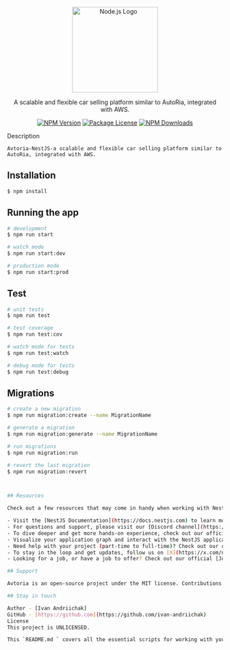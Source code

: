 <p align="center">
  <a href="https://nodejs.org/" target="blank"><img src="https://nodejs.org/static/images/logo.svg" width="200" alt="Node.js Logo" /></a>
</p>

<p align="center">A scalable and flexible car selling platform similar to AutoRia, integrated with AWS.</p>

<p align="center">
<a href="https://www.npmjs.com/~nestjs" target="_blank"><img src="https://img.shields.io/npm/v/@nestjs/core.svg" alt="NPM Version" /></a>
<a href="https://www.npmjs.com/~nestjs" target="_blank"><img src="https://img.shields.io/npm/l/@nestjs/core.svg" alt="Package License" /></a>
<a href="https://www.npmjs.com/~nestjs" target="_blank"><img src="https://img.shields.io/npm/dm/@nestjs/common.svg" alt="NPM Downloads" /></a>
</p>Description

`Avtoria-NestJS-a scalable and flexible car selling platform similar to AutoRia, integrated with AWS.`

## Installation

```bash
$ npm install
```

## Running the app

```bash
# development
$ npm run start

# watch mode
$ npm run start:dev

# production mode
$ npm run start:prod
```

## Test

```bash
# unit tests
$ npm run test

# test coverage
$ npm run test:cov

# watch mode for tests
$ npm run test:watch

# debug mode for tests
$ npm run test:debug
```

## Migrations

```bash
# create a new migration
$ npm run migration:create --name MigrationName

# generate a migration
$ npm run migration:generate --name MigrationName

# run migrations
$ npm run migration:run

# revert the last migration
$ npm run migration:revert



## Resources

Check out a few resources that may come in handy when working with NestJS:

- Visit the [NestJS Documentation](https://docs.nestjs.com) to learn more about the framework.
- For questions and support, please visit our [Discord channel](https://discord.gg/G7Qnnhy).
- To dive deeper and get more hands-on experience, check out our official video [courses](https://courses.nestjs.com/).
- Visualize your application graph and interact with the NestJS application in real-time using [NestJS Devtools](https://devtools.nestjs.com).
- Need help with your project (part-time to full-time)? Check out our official [enterprise support](https://enterprise.nestjs.com).
- To stay in the loop and get updates, follow us on [X](https://x.com/nestframework) and [LinkedIn](https://linkedin.com/company/nestjs).
- Looking for a job, or have a job to offer? Check out our official [Jobs board](https://jobs.nestjs.com).

## Support

Avtoria is an open-source project under the MIT license. Contributions and feedback are welcome. Feel free to open an issue or submit a pull request.

## Stay in touch

Author - [Ivan Andriichak]
GitHub - [https://github.com](https://github.com/ivan-andriichak)
License
This project is UNLICENSED.

This `README.md ` covers all the essential scripts for working with your project. Make sure to replace the URLs and other specific details with your own.







